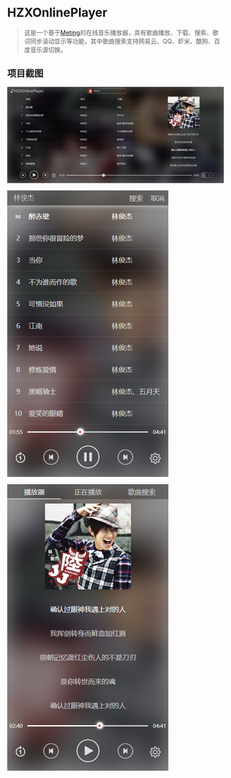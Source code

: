 # HZXOnlinePlayer

> 这是一个基于[Meting](https://github.com/metowolf/Meting)的在线音乐播放器，具有歌曲播放、下载、搜索、歌词同步滚动显示等功能，其中歌曲搜索支持网易云、QQ、虾米、酷狗、百度音乐源切换。

## 项目截图
![](https://raw.githubusercontent.com/hzx2034252646/music/master/screenshot/1.png)

![](https://raw.githubusercontent.com/hzx2034252646/music/master/screenshot/2.png)

![](https://raw.githubusercontent.com/hzx2034252646/music/master/screenshot/3.png)

